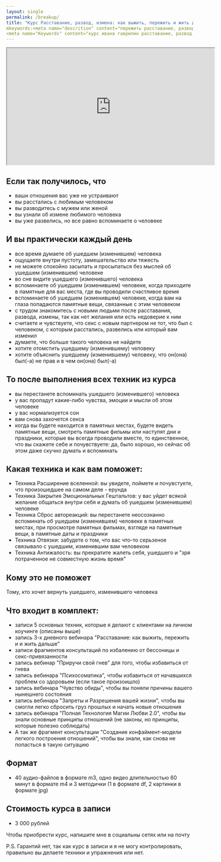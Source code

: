 ```yaml
---
layout: single
permalink: /breakup/
title: "Курс Расставание, развод, измена: как выжить, пережить и жить дальше"
mkeywords:<meta name="descrition" content="пережить расставание, развод, измену">
<meta name="Keywords" content="курс ивана гаврилин расставание, развод, измена, как выжить, пережить и жить дальше>
---
```


<iframe width="560" height="315" src="https://www.youtube-nocookie.com/embed/SjOSZz8LKoE" frameborder="15" allow="accelerometer; autolay; encryted-media; gyroscoe; icture-in-icture" allowfullscreen></iframe>

## Если так получилось, что 
   
- ваши отношения вас уже не устраивают
- вы расстались с любимым человеком
- вы разводитесь с мужем или женой
- вы узнали об измене любимого человека
- вы уже развелись, но все равно вспоминаете о человеке

## И вы практически каждый день

- все время думаете об ушедшем (изменившем) человека
- ощущаете внутри пустоту, замешательство или тяжесть
- не можете спокойно засыпать и просыпаться без мыслей об ушедшем (изменившем) человеке
- во сне видите ушедшего (изменившего) человека
- вспоминаете об ушедшем (изменившем) человеке, когда приходите в памятные для вас места, где вы проводили счастливое время
- вспоминаете об ушедшем (изменившем) человеке, когда вам на глаза попадаются памятные вещи, связанные с этим человеком
- с трудом знакомитесь с новыми людьми после расставания, развода, измены, так как нет желания или есть недоверие к ним
- считаете и чувствуете, что секс с новым партнером не тот, что был с человеком, с которым расстались, развелись или который вам изменил
- думаете, что больше такого человека не найдете
- хотите отомстить ушедшему (изменившему) человеку
- хотите объяснить ушедшему (изменившему) человеку, что он(она) был(-а) не прав и в чем он(она) был(-а)

## То после выполнения всех техник из курса

- вы перестанете вспоминать ушедшего (изменившего) человека
- у вас пропадут какие-либо чувства, эмоции и мысли об этом человеке
- у вас нормализуется сон
- вам снова захочется секса
- когда вы будете находится в памятных местах, будете видеть памятные вещи, смотреть памятные фильмы или наступят дни и праздники, которые вы всегда проводили вместе, то единственное, что вы скажете себе и почувствуете: да, было хорошо, но сейчас об этом даже скучно думать и вспоминать

## Какая техника и как вам поможет:

- Техника Расширение вселенной: вы увидете, поймете и почувстуете, что произошедшее на самом деле - ерунда
- Техника Закрытия Эмоциональных Гештальтов: у вас уйдет всякой желание общаться внутри себя и думать об ушедшем (изменившем) человеке
- Техника Сброс автореакций: вы перестанете неосознанно вспоминать об ушедшем (изменившем) человеке в памятных местах, при просмотре памятных фильмах, взгляде на памятные вещи, в памятные даты и праздники
- Техника Отвязки: забудете о том, что вас что-то серьзеное связывало с ушедшим, изменившим вам человеком
- Техника Антижалость: вы прекратите жалеть себя, ушедшего и "зря потраченное не совместную жизнь время"

## Кому это не поможет

Тому, кто хочет вернуть ушедшего, изменившего человека

## Что входит в комплект:  

- записи 5 основных техник, которые я делают с клиентами на личном коучинге (описаны выше)
- запись 3-х дневного вебинара "Расставание: как выжить, пережить и и жить дальше"
- записи фрагментов консультаций по избалению от бессоницы и секс-привязанности
- запись вебинар "Приручи свой гнев" для того, чтобы избавиться от гнева
- запись вебинара "Психосоматика", чтобы избавиться от начавшихся проблем со здоровьем (если такое произоишло)
- запись вебинара "Чувство обиды", чтобы вы поняли причины вашего нынешнего состояния
- запись вебинара "Запреты и Разрешения вашей жизни", чтобы вы смогли легко сбросить груз прошлых и начать новые отношения
- запись вебинара "Полная Технология Магии Любви 2.0", чтобы вы знали основные принципы отношений (не законы, но принципы, которые полезно соблюдать)
- А так же фрагмент консультации "Создание конфаймент-модели легкого построения отношений", чтобы вы знали, как снова не попасться в такую ситуацию

## Формат

- 40 аудио-файлов в формате m3, одно видео длительностью 60 минут в формате m4 и 3 методички (1 в формате df, 2 картинки в формате jpg)

## Стоимость курса в записи  

- 3 000 рублей 

Чтобы приобрести курс, напишите мне в социальны сетях или на почту

P.S. Гарантий нет, так как курс в записи и я не могу контролировать, правильно вы делаете техники и упражнения или нет. 
